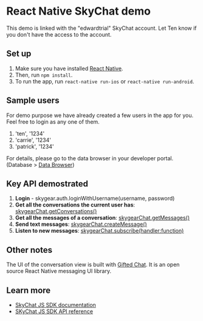 # React Native SkyChat demo

This demo is linked with the "edwardtrial" SkyChat account. Let Ten know if you don't have the access to the account.

## Set up

1. Make sure you have installed [React Native](https://facebook.github.io/react-native/docs/getting-started.html). 
2. Then, run  `npm install`.
3. To run the app, run `react-native run-ios` or `react-native run-android`.

## Sample users

For demo purpose we have already created a few users in the app for you. Feel free to login as any one of them.

1. 'ten', '1234'
2. 'carrie', '1234'
3. 'patrick', '1234'

For details, please go to the data browser in your developer portal. (Database > [Data Browser](https://portal.skygear.io/app/edwardtrial/database/browser))

## Key API demostrated

1. **Login** - skygear.auth.loginWithUsername(username, password)
2. **Get all the conversations the current user has**: [skygearChat.getConversations()](https://docs.skygear.io/js/chat/reference/latest/class/lib/container.js~SkygearChatContainer.html#instance-method-getConversations)
3. **Get all the messages of a conversation**: [skygearChat.getMessages()](https://docs.skygear.io/js/chat/reference/latest/class/lib/container.js~SkygearChatContainer.html#instance-method-getMessages)
4. **Send text messages**: [skygearChat.createMessage()](https://docs.skygear.io/js/chat/reference/latest/class/lib/container.js~SkygearChatContainer.html#instance-method-createMessage)
5. **Listen to new messages**: [skygearChat.subscribe(handler:function)](https://docs.skygear.io/js/chat/reference/latest/class/lib/container.js~SkygearChatContainer.html#instance-method-subscribe)


## Other notes

The UI of the conversation view is built with [Gifted Chat](http://gifted.chat). It is an open source React Native messaging UI library.

## Learn more

- [SkyChat JS SDK documentation](https://docs.skygear.io/guides/auth/basics/js/)
- [SKyChat JS SDK API reference](https://docs.skygear.io/js/chat/reference/latest/)